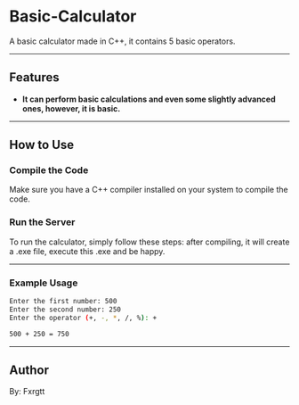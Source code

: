 # Basic-Calculator

A basic calculator made in C++, it contains 5 basic operators.

---

## Features

- **It can perform basic calculations and even some slightly advanced ones, however, it is basic.**

---

## How to Use

### Compile the Code

Make sure you have a C++ compiler installed on your system to compile the code.

### Run the Server

To run the calculator, simply follow these steps: after compiling, it will create a .exe file, execute this .exe and be happy.

---

### Example Usage

```bash
Enter the first number: 500
Enter the second number: 250
Enter the operator (+, -, *, /, %): +

500 + 250 = 750
```

---

## Author
By: Fxrgtt
